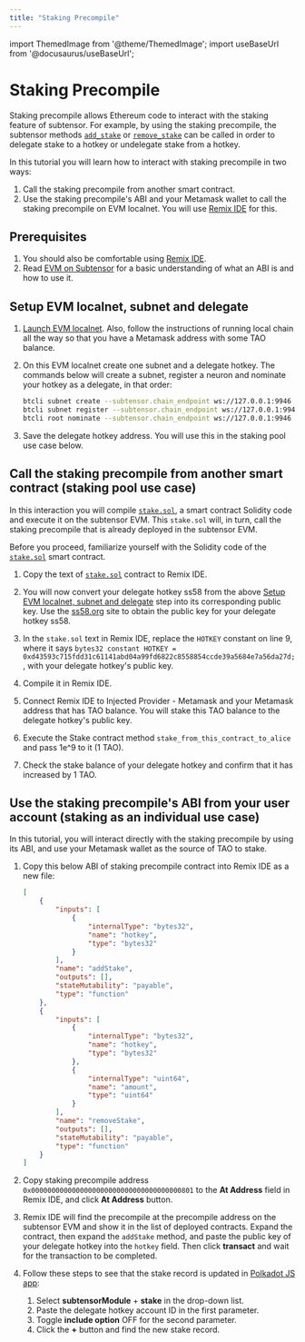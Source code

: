 ```yaml
---
title: "Staking Precompile"
---
```


import ThemedImage from '@theme/ThemedImage';
import useBaseUrl from '@docusaurus/useBaseUrl';

# Staking Precompile

Staking precompile allows Ethereum code to interact with the staking feature of subtensor. For example, by using the staking precompile, the subtensor methods [`add_stake`](https://github.com/opentensor/subtensor/blob/main/pallets/subtensor/src/staking/add_stake.rs) or [`remove_stake`](https://github.com/opentensor/subtensor/blob/main/pallets/subtensor/src/staking/remove_stake.rs)  can be called in order to delegate stake to a hotkey or undelegate stake from a hotkey. 

In this tutorial you will learn how to interact with staking precompile in two ways:

1. Call the staking precompile from another smart contract.
2. Use the staking precompile's ABI and your Metamask wallet to call the staking precompile on EVM localnet. You will use [Remix IDE](https://remix.ethereum.org/) for this.

## Prerequisites

1. You should also be comfortable using [Remix IDE](https://remix.ethereum.org/).
2. Read [EVM on Subtensor](./evm-on-subtensor.md) for a basic understanding of what an ABI is and how to use it. 

## Setup EVM localnet, subnet and delegate

1. [Launch EVM localnet](./evm-localnet-with-metamask-wallet.md). Also, follow the instructions of running local chain all the way so that you have a Metamask address with some TAO balance.

2. On this EVM localnet create one subnet and a delegate hotkey. The commands below will create a subnet, register a neuron and nominate your hotkey as a delegate, in that order:

    ```bash
    btcli subnet create --subtensor.chain_endpoint ws://127.0.0.1:9946
    btcli subnet register --subtensor.chain_endpoint ws://127.0.0.1:9946
    btcli root nominate --subtensor.chain_endpoint ws://127.0.0.1:9946
    ```

3. Save the delegate hotkey address. You will use this in the staking pool use case below.

## Call the staking precompile from another smart contract (staking pool use case)

In this interaction you will compile [`stake.sol`](https://github.com/opentensor/evm-bittensor/blob/main/solidity/stake.sol), a smart contract Solidity code and execute it on the subtensor EVM. This `stake.sol` will, in turn, call the staking precompile that is already deployed in the subtensor EVM.

Before you proceed, familiarize yourself with the Solidity code of the [`stake.sol`](https://github.com/opentensor/evm-bittensor/blob/main/solidity/stake.sol) smart contract. 

1. Copy the text of [`stake.sol`](https://github.com/opentensor/evm-bittensor/blob/main/solidity/stake.sol) contract to Remix IDE.

2. You will now convert your delegate hotkey ss58 from the above [Setup EVM localnet, subnet and delegate](#setup-evm-localnet-subnet-and-delegate) step into its corresponding public key. Use the [ss58.org](https://ss58.org/) site to obtain the public key for your delegate hotkey ss58.

3. In the `stake.sol` text in Remix IDE, replace the `HOTKEY` constant on line 9, where it says `bytes32 constant HOTKEY = 0xd43593c715fdd31c61141abd04a99fd6822c8558854ccde39a5684e7a56da27d;`, with your delegate hotkey's public key.

4. Compile it in Remix IDE.

5. Connect Remix IDE to Injected Provider - Metamask and your Metamask address that has TAO balance. You will stake this TAO balance to the delegate hotkey's public key.

6. Execute the Stake contract method `stake_from_this_contract_to_alice` and pass 1e^9 to it (1 TAO).

7. Check the stake balance of your delegate hotkey and confirm that it has increased by 1 TAO.

## Use the staking precompile's ABI from your user account (staking as an individual use case)

In this tutorial, you will interact directly with the staking precompile by using its ABI, and use your Metamask wallet as the source of TAO to stake.

1. Copy this below ABI of staking precompile contract into Remix IDE as a new file:

    ```json
    [
        {
            "inputs": [
                {
                    "internalType": "bytes32",
                    "name": "hotkey",
                    "type": "bytes32"
                }
            ],
            "name": "addStake",
            "outputs": [],
            "stateMutability": "payable",
            "type": "function"
        },
        {
            "inputs": [
                {
                    "internalType": "bytes32",
                    "name": "hotkey",
                    "type": "bytes32"
                },
                {
                    "internalType": "uint64",
                    "name": "amount",
                    "type": "uint64"
                }
            ],
            "name": "removeStake",
            "outputs": [],
            "stateMutability": "payable",
            "type": "function"
        }
    ]
    ```

2. Copy staking precompile address `0x0000000000000000000000000000000000000801` to the **At Address** field in Remix IDE, and click **At Address** button.

3. Remix IDE will find the precompile at the precompile address on the subtensor EVM and show it in the list of deployed contracts. Expand the contract, then expand the `addStake` method, and paste the public key of your delegate hotkey into the `hotkey` field. Then click **transact** and wait for the transaction to be completed.

4. Follow these steps to see that the stake record is updated in [Polkadot JS app](https://polkadot.js.org/apps/?rpc=ws%3A%2F%2F127.0.0.1%3A9946#/chainstate): 

   1.  Select **subtensorModule** + **stake** in the drop-down list.
   2.  Paste the delegate hotkey account ID in the first parameter.
   3.  Toggle **include option** OFF for the second parameter.
   4.  Click the **+** button and find the new stake record.

